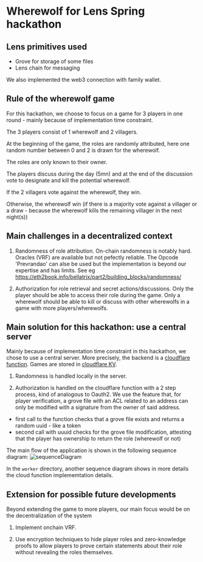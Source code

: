 # Wherewolf for Lens Spring hackathon

## Lens primitives used
- Grove for storage of some files
- Lens chain for messaging

We also implemented the web3 connection with family wallet.

## Rule of the wherewolf game
For this hackathon, we choose to focus on a game for 3 players in one round - mainly because of implementation time constraint.

The 3 players consist of 1 wherewolf and 2 villagers.

At the beginning of the game, the roles are randomly attributed, here one random number between 0 and 2 is drawn for the wherewolf.

The roles are only known to their owner.

The players discuss during the day (5mn) and at the end of the discussion vote to designate and kill the potential wherewolf.

If the 2 villagers vote against the wherewolf, they win.

Otherwise, the wherewolf win (if there is a majority vote against a villager or a draw - because the wherewolf kills the remaining villager in the next night(s))

## Main challenges in a decentralized context
1. Randomness of role attribution. On-chain randomness is notably hard. Oracles (VRF) are available but not pefectly reliable.
The Opcode 'Prevrandao' can alse be used but the implementation is beyond our expertise and has limits. See eg https://eth2book.info/bellatrix/part2/building_blocks/randomness/

2. Authorization for role retrieval and secret actions/discussions.
Only the player should be able to access their role during the game.
Only a wherewolf should be able to kill or discuss with other wherewolfs in a game with more players/wherewolfs.

## Main solution for this hackathon: use a central server
Mainly because of implementation time constraint in this hackathon, we chose to use a central server.
More precisely, the backend is a [cloudflare function](https://developers.cloudflare.com/pages/functions/). Games are stored in [cloudflare KV](https://developers.cloudflare.com/kv/).
1. Randomness is handled locally in the server.

2. Authorization is handled on the cloudflare function with a 2 step process, kind of analogous to Oauth2.
We use the feature that, for player verification, a grove file with an ACL related to an address can only be modified with a signature from the owner of said address.
- first call to the function checks that a grove file exists and returns a random uuid - like a token
- second call with uuuid checks for the grove file modification, attesting that the player has ownership to return the role (wherewolf or not)

The main flow of the application is shown in the following sequence diagram:
![sequenceDiagram](https://github.com/user-attachments/assets/817af554-247b-4bab-93cf-f8f21bc30c06)

In the `worker` directory, another sequence diagram shows in more details the cloud function implememtation details.

## Extension for possible future developments
Beyond extending the game to more players, our main focus would be on the decentralization of the system
1. Implement onchain VRF.

2. Use encryption techniques to hide player roles and
zero-knowledge proofs to allow players to prove certain statements about their role without revealing the roles themselves.

